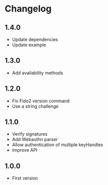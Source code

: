 # Changelog

## 1.4.0

- Update dependencies
- Update example

## 1.3.0

- Add availability methods

## 1.2.0

- Fix Fido2 version command
- Use a string challenge

## 1.1.0

- Verify signatures
- Add Webauthn parser
- Allow authentication of multiple keyHandles
- Improve API

## 1.0.0

- First version
